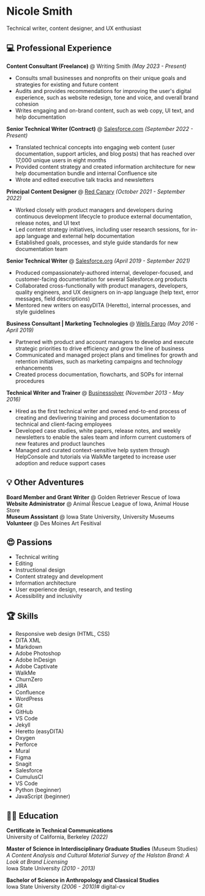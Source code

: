 # Nicole Smith

Technical writer, content designer, and UX enthusiast

## :computer: Professional Experience

**Content Consultant (Freelance)** @ Writing Smith _(May 2023 - Present)_
- Consults small businesses and nonprofits on their unique goals and strategies for existing and future content
- Audits and provides recommendations for improving the user's digital experience, such as website redesign, tone and voice, and overall brand cohesion
- Writes engaging and on-brand content, such as web copy, UI text, and help documentation

**Senior Technical Writer (Contract)** @ [Salesforce.com](https://www.salesforce.com/) _(September 2022 - Present)_
- Translated technical concepts into engaging web content (user documentation, support articles, and blog posts) that has reached over 17,000 unique users in eight months
- Provided content strategy and created information architecture for new help documentation bundle and internal Confluence site
- Wrote and edited executive talk tracks and newsletters 

**Principal Content Designer** @ [Red Canary](https://redcanary.com/) _(October 2021 - September 2022)_
- Worked closely with product managers and developers during continuous development lifecycle to produce external documentation, release notes, and UI text
- Led content strategy initiatives, including user research sessions, for in-app language and external help documentation
- Established goals, processes, and style guide standards for new documentation team

**Senior Technical Writer** @ [Salesforce.org](https://www.salesforce.org/) _(April 2019 - September 2021)_
- Produced compassionately-authored internal, developer-focused, and customer-facing documentation for several Salesforce.org products
- Collaborated cross-functionally with product managers, developers, quality engineers, and UX designers on in-app language (help text, error messages, field descriptions)
- Mentored new writers on easyDITA (Heretto), internal processes, and style guidelines

**Business Consultant | Marketing Technologies** @ [Wells Fargo](https://www.wellsfargo.com/) _(May 2016 - April 2019)_
- Partnered with product and account managers to develop and execute strategic priorities to drive efficiency and grow the line of business
- Communicated and managed project plans and timelines for growth and retention initiatives, such as marketing campaigns and technology enhancements
- Created process documentation, flowcharts, and SOPs for internal procedures

**Technical Writer and Trainer** @ [Businessolver](https://www.businessolver.com/) _(November 2013 - May 2016)_
- Hired as the first technical writer and owned end-to-end process of creating and devlivering training and process documentation to technical and client-facing employees
- Developed case studies, white papers, release notes, and weekly newsletters to enable the sales team and inform current customers of new features and product launches
- Managed and curated context-sensitive help system through HelpConsole and tutorials via WalkMe targeted to increase user adoption and reduce support cases

## :bulb: Other Adventures

**Board Member and Grant Writer** @ Golden Retriever Rescue of Iowa<br>
**Website Administrator** @ Animal Rescue League of Iowa, Animal House Store<br>
**Museum Asssistant** @ Iowa State University, University Museums<br>
**Volunteer** @ Des Moines Art Fesitival

## 😍 Passions
- Technical writing
- Editing
- Instructional design
- Content strategy and development
- Information architecture
- User experience design, research, and testing
- Acessibility and inclusivity

## :trophy: Skills
- Responsive web design (HTML, CSS)
- DITA XML
- Markdown
- Adobe Photoshop
- Adobe InDesign
- Adobe Captivate
- WalkMe
- ChurnZero
- JIRA
- Confluence
- WordPress
- Git
- GitHub
- VS Code
- Jekyll
- Heretto (easyDITA)
- Oxygen
- Perforce
- Mural
- Figma
- Snagit
- Salesforce
- CumulusCI
- VS Code
- Python (beginner)
- JavaScript (beginner)

## :woman_student: Education

**Certificate in Technical Communications**<br>
University of California, Berkeley _(2022)_

**Master of Science in Interdisciplinary Graduate Studies** (Museum Studies)<br>
_A Content Analysis and Cultural Material Survey of the Halston Brand: A Look at Brand Licensing_<br>
Iowa State University _(2010 - 2013)_

**Bachelor of Science in Anthropology and Classical Studies**<br>
Iowa State University _(2006 - 2010)_# digital-cv
